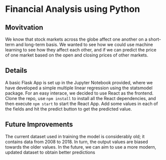 # Financial Analysis using Python

## Movitvation
We know that stock markets across the globe affect one another on a short-term and long-term basis. We wanted to see how we could use machine learning to see how they affect each other, and if we can predict the price of one market based on the open and closing prices of other markets. 

## Details
A basic Flask App is set up in the Jupyter Notebook provided, where we have developed a simple multiple linear regression using the statsmodel package. For an easy interace, we decided to use React as the frontend. Clone the repo, use ```npm install``` to install all the React dependencies, and then execute ```npm start``` to start the React App. Add some values in each of the fields and hit the predict button to get the predicted value.

## Future Improvements
The current dataset used in training the model is considerably old; it contains data from 2008 to 2018. In turn, the output values are biased towards the older values. In the future, we can aim to use a more modern, updated dataset to obtain better predictions

